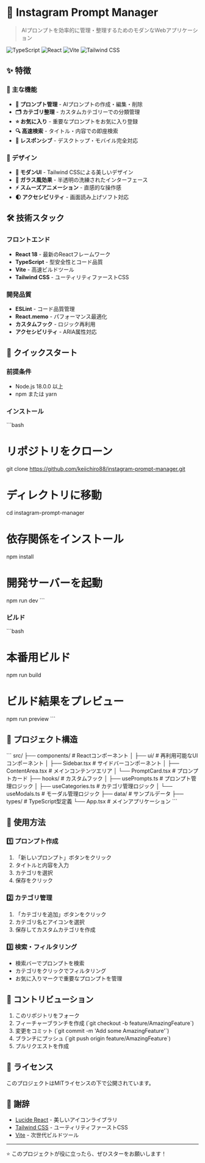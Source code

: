 # 🚀 Instagram Prompt Manager

> AIプロンプトを効率的に管理・整理するためのモダンなWebアプリケーション

![TypeScript](https://img.shields.io/badge/TypeScript-007ACC?style=for-the-badge&logo=typescript&logoColor=white)
![React](https://img.shields.io/badge/React-20232A?style=for-the-badge&logo=react&logoColor=61DAFB)
![Vite](https://img.shields.io/badge/Vite-646CFF?style=for-the-badge&logo=vite&logoColor=white)
![Tailwind CSS](https://img.shields.io/badge/Tailwind_CSS-38B2AC?style=for-the-badge&logo=tailwind-css&logoColor=white)

## ✨ 特徴

### 🎯 主な機能
- **📝 プロンプト管理** - AIプロンプトの作成・編集・削除
- **🗂️ カテゴリ整理** - カスタムカテゴリーでの分類管理
- **⭐ お気に入り** - 重要なプロンプトをお気に入り登録
- **🔍 高速検索** - タイトル・内容での即座検索
- **📱 レスポンシブ** - デスクトップ・モバイル完全対応

### 🎨 デザイン
- **🔮 モダンUI** - Tailwind CSSによる美しいデザイン
- **🌟 ガラス風効果** - 半透明の洗練されたインターフェース
- **⚡ スムーズアニメーション** - 直感的な操作感
- **🌓 アクセシビリティ** - 画面読み上げソフト対応

## 🛠️ 技術スタック

### フロントエンド
- **React 18** - 最新のReactフレームワーク
- **TypeScript** - 型安全性とコード品質
- **Vite** - 高速ビルドツール
- **Tailwind CSS** - ユーティリティファーストCSS

### 開発品質
- **ESLint** - コード品質管理
- **React.memo** - パフォーマンス最適化
- **カスタムフック** - ロジック再利用
- **アクセシビリティ** - ARIA属性対応

## 🚀 クイックスタート

### 前提条件
- Node.js 18.0.0 以上
- npm または yarn

### インストール

\`\`\`bash
# リポジトリをクローン
git clone https://github.com/keiichiro88/instagram-prompt-manager.git

# ディレクトリに移動
cd instagram-prompt-manager

# 依存関係をインストール
npm install

# 開発サーバーを起動
npm run dev
\`\`\`

### ビルド

\`\`\`bash
# 本番用ビルド
npm run build

# ビルド結果をプレビュー
npm run preview
\`\`\`

## 📁 プロジェクト構造

\`\`\`
src/
├── components/          # Reactコンポーネント
│   ├── ui/             # 再利用可能なUIコンポーネント
│   ├── Sidebar.tsx     # サイドバーコンポーネント
│   ├── ContentArea.tsx # メインコンテンツエリア
│   └── PromptCard.tsx  # プロンプトカード
├── hooks/              # カスタムフック
│   ├── usePrompts.ts   # プロンプト管理ロジック
│   ├── useCategories.ts # カテゴリ管理ロジック
│   └── useModals.ts    # モーダル管理ロジック
├── data/               # サンプルデータ
├── types/              # TypeScript型定義
└── App.tsx             # メインアプリケーション
\`\`\`

## 🎯 使用方法

### 1️⃣ プロンプト作成
1. 「新しいプロンプト」ボタンをクリック
2. タイトルと内容を入力
3. カテゴリを選択
4. 保存をクリック

### 2️⃣ カテゴリ管理
1. 「カテゴリを追加」ボタンをクリック
2. カテゴリ名とアイコンを選択
3. 保存してカスタムカテゴリを作成

### 3️⃣ 検索・フィルタリング
- 検索バーでプロンプトを検索
- カテゴリをクリックでフィルタリング
- お気に入りマークで重要なプロンプトを管理

## 🤝 コントリビューション

1. このリポジトリをフォーク
2. フィーチャーブランチを作成 (\`git checkout -b feature/AmazingFeature\`)
3. 変更をコミット (\`git commit -m 'Add some AmazingFeature'\`)
4. ブランチにプッシュ (\`git push origin feature/AmazingFeature\`)
5. プルリクエストを作成

## 📄 ライセンス

このプロジェクトはMITライセンスの下で公開されています。

## 🙏 謝辞

- [Lucide React](https://lucide.dev/) - 美しいアイコンライブラリ
- [Tailwind CSS](https://tailwindcss.com/) - ユーティリティファーストCSS
- [Vite](https://vitejs.dev/) - 次世代ビルドツール

---

⭐ このプロジェクトが役に立ったら、ぜひスターをお願いします！